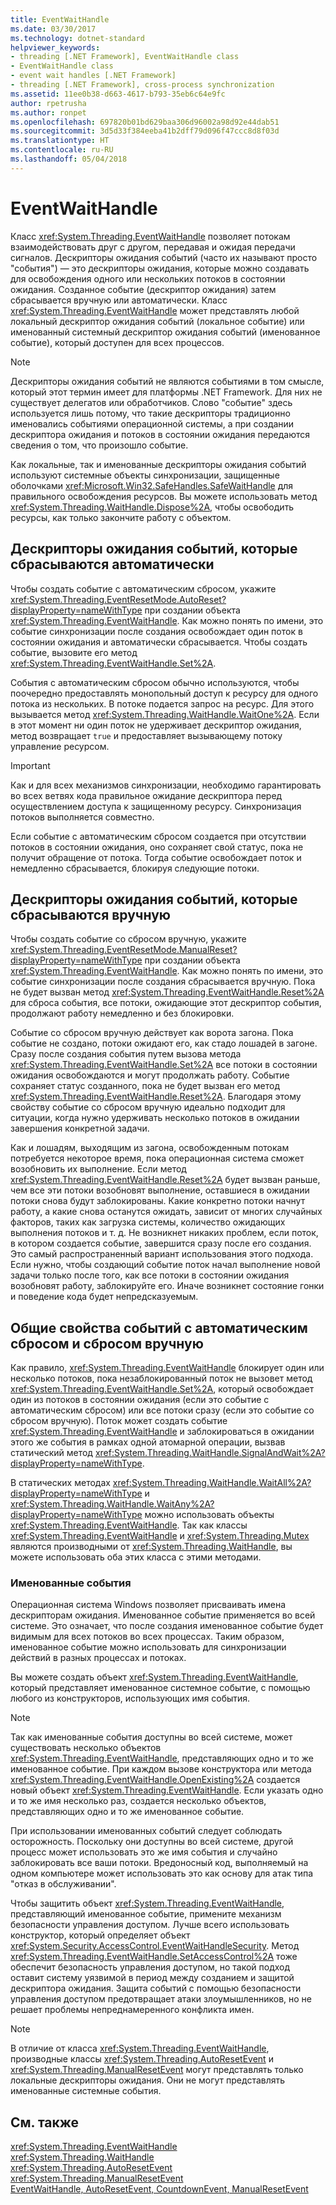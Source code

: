 ```yaml
---
title: EventWaitHandle
ms.date: 03/30/2017
ms.technology: dotnet-standard
helpviewer_keywords:
- threading [.NET Framework], EventWaitHandle class
- EventWaitHandle class
- event wait handles [.NET Framework]
- threading [.NET Framework], cross-process synchronization
ms.assetid: 11ee0b38-d663-4617-b793-35eb6c64e9fc
author: rpetrusha
ms.author: ronpet
ms.openlocfilehash: 697820b01bd629baa306d96002a98d92e44dab51
ms.sourcegitcommit: 3d5d33f384eeba41b2dff79d096f47ccc8d8f03d
ms.translationtype: HT
ms.contentlocale: ru-RU
ms.lasthandoff: 05/04/2018
---
```

# <a name="eventwaithandle"></a>EventWaitHandle
Класс <xref:System.Threading.EventWaitHandle> позволяет потокам взаимодействовать друг с другом, передавая и ожидая передачи сигналов. Дескрипторы ожидания событий (часто их называют просто "события") — это дескрипторы ожидания, которые можно создавать для освобождения одного или нескольких потоков в состоянии ожидания. Созданное событие (дескриптор ожидания) затем сбрасывается вручную или автоматически. Класс <xref:System.Threading.EventWaitHandle> может представлять любой локальный дескриптор ожидания событий (локальное событие) или именованный системный дескриптор ожидания событий (именованное событие), который доступен для всех процессов.  
  
> [!NOTE]
>  Дескрипторы ожидания событий не являются событиями в том смысле, который этот термин имеет для платформы .NET Framework. Для них не существует делегатов или обработчиков. Слово "событие" здесь используется лишь потому, что такие дескрипторы традиционно именовались событиями операционной системы, а при создании дескриптора ожидания и потоков в состоянии ожидания передаются сведения о том, что произошло событие.  
  
 Как локальные, так и именованные дескрипторы ожидания событий используют системные объекты синхронизации, защищенные оболочками <xref:Microsoft.Win32.SafeHandles.SafeWaitHandle> для правильного освобождения ресурсов. Вы можете использовать метод <xref:System.Threading.WaitHandle.Dispose%2A>, чтобы освободить ресурсы, как только закончите работу с объектом.  
  
## <a name="event-wait-handles-that-reset-automatically"></a>Дескрипторы ожидания событий, которые сбрасываются автоматически  
 Чтобы создать событие с автоматическим сбросом, укажите <xref:System.Threading.EventResetMode.AutoReset?displayProperty=nameWithType> при создании объекта <xref:System.Threading.EventWaitHandle>. Как можно понять по имени, это событие синхронизации после создания освобождает один поток в состоянии ожидания и автоматически сбрасывается. Чтобы создать событие, вызовите его метод <xref:System.Threading.EventWaitHandle.Set%2A>.  
  
 События с автоматическим сбросом обычно используются, чтобы поочередно предоставлять монопольный доступ к ресурсу для одного потока из нескольких. В потоке подается запрос на ресурс. Для этого вызывается метод <xref:System.Threading.WaitHandle.WaitOne%2A>. Если в этот момент ни один поток не удерживает дескриптор ожидания, метод возвращает `true` и предоставляет вызывающему потоку управление ресурсом.  
  
> [!IMPORTANT]
>  Как и для всех механизмов синхронизации, необходимо гарантировать во всех ветвях кода правильное ожидание дескриптора перед осуществлением доступа к защищенному ресурсу. Синхронизация потоков выполняется совместно.  
  
 Если событие с автоматическим сбросом создается при отсутствии потоков в состоянии ожидания, оно сохраняет свой статус, пока не получит обращение от потока. Тогда событие освобождает поток и немедленно сбрасывается, блокируя следующие потоки.  
  
## <a name="event-wait-handles-that-reset-manually"></a>Дескрипторы ожидания событий, которые сбрасываются вручную  
 Чтобы создать событие со сбросом вручную, укажите <xref:System.Threading.EventResetMode.ManualReset?displayProperty=nameWithType> при создании объекта <xref:System.Threading.EventWaitHandle>. Как можно понять по имени, это событие синхронизации после создания сбрасывается вручную. Пока не будет вызван метод <xref:System.Threading.EventWaitHandle.Reset%2A> для сброса события, все потоки, ожидающие этот дескриптор события, продолжают работу немедленно и без блокировки.  
  
 Событие со сбросом вручную действует как ворота загона. Пока событие не создано, потоки ожидают его, как стадо лошадей в загоне. Сразу после создания события путем вызова метода <xref:System.Threading.EventWaitHandle.Set%2A> все потоки в состоянии ожидания освобождаются и могут продолжать работу. Событие сохраняет статус созданного, пока не будет вызван его метод <xref:System.Threading.EventWaitHandle.Reset%2A>. Благодаря этому свойству событие со сбросом вручную идеально подходит для ситуации, когда нужно удерживать несколько потоков в ожидании завершения конкретной задачи.  
  
 Как и лошадям, выходящим из загона, освобожденным потокам потребуется некоторое время, пока операционная система сможет возобновить их выполнение. Если метод <xref:System.Threading.EventWaitHandle.Reset%2A> будет вызван раньше, чем все эти потоки возобновят выполнение, оставшиеся в ожидании потоки снова будут заблокированы. Какие конкретно потоки начнут работу, а какие снова останутся ожидать, зависит от многих случайных факторов, таких как загрузка системы, количество ожидающих выполнения потоков и т. д. Не возникнет никаких проблем, если поток, в котором создается событие, завершится сразу после его создания. Это самый распространенный вариант использования этого подхода. Если нужно, чтобы создающий событие поток начал выполнение новой задачи только после того, как все потоки в состоянии ожидания возобновят работу, заблокируйте его. Иначе возникнет состояние гонки и поведение кода будет непредсказуемым.  
  
## <a name="features-common-to-automatic-and-manual-events"></a>Общие свойства событий с автоматическим сбросом и сбросом вручную  
 Как правило, <xref:System.Threading.EventWaitHandle> блокирует один или несколько потоков, пока незаблокированный поток не вызовет метод <xref:System.Threading.EventWaitHandle.Set%2A>, который освобождает один из потоков в состоянии ожидания (если это событие с автоматическим сбросом) или все потоки сразу (если это событие со сбросом вручную). Поток может создать событие <xref:System.Threading.EventWaitHandle> и заблокироваться в ожидании этого же события в рамках одной атомарной операции, вызвав статический метод <xref:System.Threading.WaitHandle.SignalAndWait%2A?displayProperty=nameWithType>.  
  
 В статических методах <xref:System.Threading.WaitHandle.WaitAll%2A?displayProperty=nameWithType> и <xref:System.Threading.WaitHandle.WaitAny%2A?displayProperty=nameWithType> можно использовать объекты <xref:System.Threading.EventWaitHandle>. Так как классы <xref:System.Threading.EventWaitHandle> и <xref:System.Threading.Mutex> являются производными от <xref:System.Threading.WaitHandle>, вы можете использовать оба этих класса с этими методами.  
  
### <a name="named-events"></a>Именованные события  
 Операционная система Windows позволяет присваивать имена дескрипторам ожидания. Именованное событие применяется во всей системе. Это означает, что после создания именованное событие будет видимым для всех потоков во всех процессах. Таким образом, именованное событие можно использовать для синхронизации действий в разных процессах и потоках.  
  
 Вы можете создать объект <xref:System.Threading.EventWaitHandle>, который представляет именованное системное событие, с помощью любого из конструкторов, использующих имя события.  
  
> [!NOTE]
>  Так как именованные события доступны во всей системе, может существовать несколько объектов <xref:System.Threading.EventWaitHandle>, представляющих одно и то же именованное событие. При каждом вызове конструктора или метода <xref:System.Threading.EventWaitHandle.OpenExisting%2A> создается новый объект <xref:System.Threading.EventWaitHandle>. Если указать одно и то же имя несколько раз, создается несколько объектов, представляющих одно и то же именованное событие.  
  
 При использовании именованных событий следует соблюдать осторожность. Поскольку они доступны во всей системе, другой процесс может использовать это же имя события и случайно заблокировать все ваши потоки. Вредоносный код, выполняемый на одном компьютере может использовать это как основу для атак типа "отказ в обслуживании".  
  
 Чтобы защитить объект <xref:System.Threading.EventWaitHandle>, представляющий именованное событие, примените механизм безопасности управления доступом. Лучше всего использовать конструктор, который определяет объект <xref:System.Security.AccessControl.EventWaitHandleSecurity>. Метод <xref:System.Threading.EventWaitHandle.SetAccessControl%2A> тоже обеспечит безопасность управления доступом, но такой подход оставит систему уязвимой в период между созданием и защитой дескриптора ожидания. Защита событий с помощью безопасности управления доступом предотвращает атаки злоумышленников, но не решает проблемы непреднамеренного конфликта имен.  
  
> [!NOTE]
>  В отличие от класса <xref:System.Threading.EventWaitHandle>, производные классы <xref:System.Threading.AutoResetEvent> и <xref:System.Threading.ManualResetEvent> могут представлять только локальные дескрипторы ожидания. Они не могут представлять именованные системные события.  
  
## <a name="see-also"></a>См. также  
 <xref:System.Threading.EventWaitHandle>  
 <xref:System.Threading.WaitHandle>  
 <xref:System.Threading.AutoResetEvent>  
 <xref:System.Threading.ManualResetEvent>  
 [EventWaitHandle, AutoResetEvent, CountdownEvent, ManualResetEvent](../../../docs/standard/threading/eventwaithandle-autoresetevent-countdownevent-manualresetevent.md)
